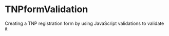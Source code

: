 # TNPformValidation
Creating a TNP registration form by using JavaScript  validations to validate it
